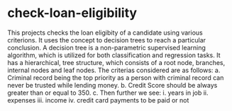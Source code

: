 # check-loan-eligibility
This projects checks the loan eligibity of a candidate using various criterions.
It uses the concept to decision trees to reach a particular conclusion.
A decision tree is a non-parametric supervised learning algorithm, which is utilized for both classification and regression tasks. It has a hierarchical, tree structure, which consists of a root node, branches, internal nodes and leaf nodes.
The criterias considered are as follows:
a. Criminal record being the top priority as a person with criminal record can never be trusted while lending money.
b. Credit Score should be always greater than or equal to 350.
c. Then further we see:
    i. years in job
    ii. expenses
    iii. income
    iv. credit card payments to be paid or not
